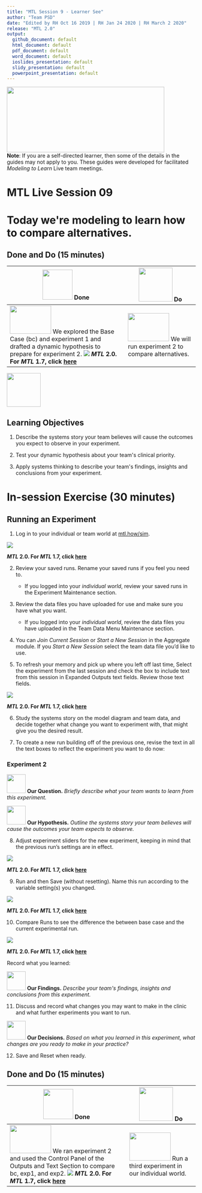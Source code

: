 ```yaml
---
title: "MTL Session 9 - Learner See"
author: "Team PSD"
date: "Edited by RH Oct 16 2019 | RH Jan 24 2020 | RH March 2 2020"
release: "MTL 2.0"
output: 
  github_document: default
  html_document: default
  pdf_document: default
  word_document: default
  ioslides_presentation: default
  slidy_presentation: default
  powerpoint_presentation: default
---
```

[<img src = "https://github.com/lzim/teampsd/blob/master/resources/title_slides/mtl_s09_compare_alternatives_title.png"
     height = "175" width = "420">](#DontLink)  
**Note**: If you are a self-directed learner, then some of the details in the guides may not apply to you. These guides were developed for facilitated *Modeling to Learn* Live team meetings.
# MTL Live Session 09

# Today we're modeling to learn how to compare alternatives.

## Done and Do (15 minutes)
<!-- Do/Done Tables -->
| [<img src = "https://github.com/lzim/teampsd/blob/master/resources/icons/done.png" height = "80" width = "80">](#.) **Done** | [<img src = "https://github.com/lzim/teampsd/blob/master/resources/icons/do.png" height = "90" width = "90">](#.) **Do** |
| --- | --- | 
| [<img src = "https://raw.githubusercontent.com/lzim/teampsd/master/resources/logos/mtl_how_sim.png" height = "75" width = "110">](http://mtl.how/sim) We explored the Base Case (bc) and experiment 1 and drafted a dynamic hypothesis to prepare for experiment 2. [![](https://raw.githubusercontent.com/lzim/teampsd/master/resources/gifs/mtl_2.0/sim_ui_text_fields.gif)](#.) **_MTL_ 2.0. For _MTL_ 1.7, click [here](https://github.com/lzim/mtl/blob/master/release_1.7/mtl_session09_see.md)** | [<img src = "https://raw.githubusercontent.com/lzim/teampsd/master/resources/logos/mtl_how_sim.png" height = "75" width = "110">](http://mtl.how/sim) We will run experiment 2 to compare alternatives. 


<!-- Learning Objectives Icon --> 
[<img src = "https://github.com/lzim/teampsd/blob/master/resources/icons/learning_objectives.png" height = "90" width = "90" style ="display: inline-block"/>](#.) 

## Learning Objectives

1. Describe the systems story your team believes will cause the outcomes you expect to observe in your experiment.

2. Test your dynamic hypothesis about your team's clinical priority.

3. Apply systems thinking to describe your team's findings, insights and conclusions from your experiment. 


# In-session Exercise (30 minutes)

## Running an Experiment

1.	Log in to your individual or team world at [mtl.how/sim](http://mtl.how/sim).

[![](https://raw.githubusercontent.com/lzim/teampsd/master/resources/gifs/mtl_2.0/sim_ui_1.gif)](#.)

**_MTL_ 2.0. For _MTL_ 1.7, click [here](https://github.com/lzim/mtl/blob/master/release_1.7/mtl_session09_see.md)** 

2.	Review your saved runs. Rename your saved runs if you feel you need to.

    + If you logged into your *individual world*, review your saved runs in the Experiment Maintenance section. 
    
3.	Review the data files you have uploaded for use and make sure you have what you want.

    + If you logged into your *individual world*, review the data files you have uploaded in the Team Data Menu Maintenance section.
    
4.	You can *Join Current Session* or *Start a New Session* in the Aggregate module. If you *Start a New Session* select the team data file you’d like to use.


5.	To refresh your memory and pick up where you left off last time, Select the experiment from the last session and check the box to include text from this session in Expanded Outputs text fields. Review those text fields.

[![](https://raw.githubusercontent.com/lzim/teampsd/master/resources/gifs/mtl_2.0/sim_ui_compare_alt.gif)](#.)

**_MTL_ 2.0. For _MTL_ 1.7, click [here](https://github.com/lzim/mtl/blob/master/release_1.7/mtl_session09_see.md)** 

6.	Study the systems story on the model diagram and team data, and decide together what change you want to experiment with, that might give you the desired result.


7.	To create a new run building off of the previous one, revise the text in all the text boxes to reflect the experiment you want to do now: 

### Experiment 2
[<img src = "https://raw.githubusercontent.com/lzim/teampsd/master/resources/icons/mtl_question.png" height = "50" width = "50" style = "display: inline-block"/>](#.) **Our Question.** *Briefly describe what your team wants to learn from this experiment.* 

[<img src = "https://raw.githubusercontent.com/lzim/teampsd/master/resources/icons/mtl_hypothesis.png" height = "50" width = "50" style = "display: inline-block"/>](#.) **Our Hypothesis.** *Outline the systems story your team believes will cause the outcomes your team expects to observe.*

8.	Adjust experiment sliders for the new experiment, keeping in mind that the previous run’s settings are in effect.

[![](https://raw.githubusercontent.com/lzim/teampsd/master/resources/gifs/mtl_2.0/sim_ui_adjust_sliders.gif)](#.)

**_MTL_ 2.0. For _MTL_ 1.7, click [here](https://github.com/lzim/mtl/blob/master/release_1.7/mtl_session09_see.md)** 


9.	Run and then Save (without resetting). Name this run according to the variable setting(s) you changed.

[![](https://raw.githubusercontent.com/lzim/teampsd/master/resources/gifs/mtl_2.0/sim_ui_save_exp.gif)](#.)

**_MTL_ 2.0. For _MTL_ 1.7, click [here](https://github.com/lzim/mtl/blob/master/release_1.7/mtl_session09_see.md)** 


10.	Compare Runs to see the difference the between base case and the current experimental run.

[![](https://raw.githubusercontent.com/lzim/teampsd/master/resources/gifs/mtl_2.0/sim_ui_results_dash.gif)](#.)

**_MTL_ 2.0. For _MTL_ 1.7, click [here](https://github.com/lzim/mtl/blob/master/release_1.7/mtl_session09_see.md)** 


Record what you learned:

[<img src = "https://raw.githubusercontent.com/lzim/teampsd/master/resources/icons/mtl_findings.png" height = "50" width = "50" style = "display: inline-block"/>](#.) **Our Findings.** *Describe your team's findings, insights and conclusions from this experiment.*  

11.	Discuss and record what changes you may want to make in the clinic and what further experiments you want to run. 

[<img src = "https://raw.githubusercontent.com/lzim/teampsd/master/resources/icons/mtl_decisions.png" height = "50" width = "50" style = "display: inline-block"/>](#.) **Our Decisions.** *Based on what you learned in this experiment, what changes are you ready to make in your practice?*  

12. Save and Reset when ready.
 
## Done and Do (15 minutes)
<!-- Do/Done Tables -->
| [<img src = "https://github.com/lzim/teampsd/blob/master/resources/icons/done.png" height = "80" width = "80">](#.) **Done** | [<img src = "https://github.com/lzim/teampsd/blob/master/resources/icons/do.png" height = "90" width = "90">](#.) **Do** |
| --- | --- | 
| [<img src = "https://raw.githubusercontent.com/lzim/teampsd/master/resources/logos/mtl_how_sim.png" height = "75" width = "110">](http://mtl.how/sim) We ran experiment 2 and used the Control Panel of the Outputs and Text Section to compare bc, exp1, and exp2. [![](https://raw.githubusercontent.com/lzim/teampsd/master/resources/gifs/mtl_2.0/sim_ui_results_dash.gif)](#.) **_MTL_ 2.0. For _MTL_ 1.7, click [here](https://github.com/lzim/mtl/blob/master/release_1.7/mtl_session09_see.md)** | [<img src = "https://raw.githubusercontent.com/lzim/teampsd/master/resources/logos/mtl_how_sim.png" height = "75" width = "110">](http://mtl.how/sim) Run a third experiment in our individual world. |

